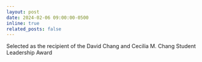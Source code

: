 ```yaml
---
layout: post
date: 2024-02-06 09:00:00-0500
inline: true
related_posts: false
---
```


Selected as the recipient of the David Chang and Cecilia M. Chang Student Leadership Award
